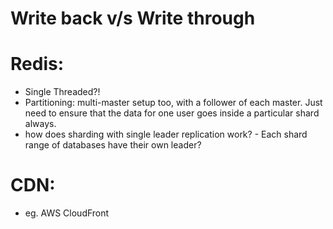 # Write back v/s Write through
# Redis:
- Single Threaded?!
- Partitioning: multi-master setup too, with a follower of each master. Just need to ensure that the data for one user goes inside a particular shard always.
- how does sharding with single leader replication work? - Each shard range of databases have their own leader?

# CDN:
- eg. AWS CloudFront